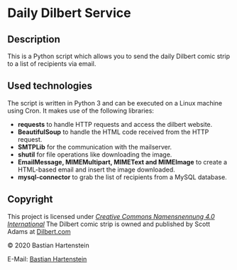 Daily Dilbert Service
=========================

Description
----------------

This is a Python script which allows you to send the daily Dilbert comic strip to a list of recipients via email.

Used technologies
-----------------------

The script is written in Python 3 and can be executed on a Linux machine using Cron. It makes use of the following libraries:

 * **requests** to handle HTTP requests and access the dilbert website.
 * **BeautifulSoup** to handle the HTML code received from the HTTP request.
 * **SMTPLib** for the communication with the mailserver.
 * **shutil** for file operations like downloading the image.
 * **EmailMessage, MIMEMultipart, MIMEText and MIMEImage** to create a HTML-based email and insert the image downloaded.
 * **mysql-connector** to grab the list of recipients from a MySQL database.

Copyright
---------

This project is licensed under [_Creative Commons Namensnennung 4.0 International_](http://creativecommons.org/licenses/by/4.0/)
The Dilbert comic strip is owned and published by Scott Adams at [Dilbert.com](https://dilbert.com/)

© 2020 Bastian Hartenstein <br/>

E-Mail: [Bastian Hartenstein](mailto:basti@bastih.dev) <br/>
